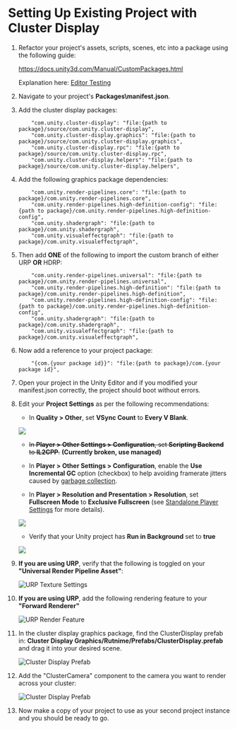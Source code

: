 # Setting Up Existing Project with Cluster Display

1. Refactor your project's assets, scripts, scenes, etc into a package using the following guide:

    https://docs.unity3d.com/Manual/CustomPackages.html

    Explanation here: [Editor Testing](./editor-testing.md)

2. Navigate to your project's **Packages\manifest.json**.
2. Add the cluster display packages:
    ```
        "com.unity.cluster-display": "file:{path to package}/source/com.unity.cluster-display",
        "com.unity.cluster-display.graphics": "file:{path to package}/source/com.unity.cluster-display.graphics",
        "com.unity.cluster-display.rpc": "file:{path to package}/source/com.unity.cluster-display.rpc",
        "com.unity.cluster-display.helpers": "file:{path to package}/source/com.unity.cluster-display.helpers",
    ```
4. Add the following graphics package dependencies:
    ```
        "com.unity.render-pipelines.core": "file:{path to package}/com.unity.render-pipelines.core",
        "com.unity.render-pipelines.high-definition-config": "file:{path to package}/com.unity.render-pipelines.high-definition-config",
        "com.unity.shadergraph": "file:{path to package}/com.unity.shadergraph",
        "com.unity.visualeffectgraph": "file:{path to package}/com.unity.visualeffectgraph",
    ```
5. Then add **ONE** of the following to import the custom branch of either URP **OR** HDRP:
    ```
        "com.unity.render-pipelines.universal": "file:{path to package}/com.unity.render-pipelines.universal",
        "com.unity.render-pipelines.high-definition": "file:{path to package}/com.unity.render-pipelines.high-definition",
        "com.unity.render-pipelines.high-definition-config": "file:{path to package}/com.unity.render-pipelines.high-definition-config",
        "com.unity.shadergraph": "file:{path to package}/com.unity.shadergraph",
        "com.unity.visualeffectgraph": "file:{path to package}/com.unity.visualeffectgraph",
    ```
6. Now add a reference to your project package:
    ```
        "{com.{your package id}}": "file:{path to package}/com.{your package id}",
    ```
7.  Open your project in the Unity Editor and if you modified your manifest.json correctly, the project should boot without errors.

8.  Edit your **Project Settings** as per the following recommendations:

    -  In **Quality > Other**, set **VSync Count** to **Every V Blank**.

    ![](images/vsync.png)

    -  ~~In **Player > Other Settings > Configuration**, set **Scripting Backend** to **IL2CPP**.~~ **(Currently broken, use managed)**

    -  In **Player > Other Settings > Configuration**, enable the **Use Incremental GC** option (checkbox) to help avoiding framerate jitters caused by [garbage collection](https://blogs.unity3d.com/2018/11/26/feature-preview-incremental-garbage-collection/).

    -  In **Player > Resolution and Presentation > Resolution**, set **Fullscreen Mode** to **Exclusive Fullscreen** (see [Standalone Player Settings](https://docs.unity3d.com/Manual/class-PlayerSettingsStandalone.html) for more details).

    ![](images/fullscreen-exclusive.png)

    - Verify that your Unity project has **Run in Background** set to **true**

    ![](images/run-in-background.png)


9. **If you are using URP**, verify that the following is toggled on your **"Universal Render Pipeline Asset"**:

    ![URP Texture Settings](images/urp-texture-setting.png)

10. **If you are using URP**, add the following rendering feature to your **"Forward Renderer"**

    ![URP Render Feature](images/urp-render-feature.png)

11. In the cluster display graphics package, find the ClusterDisplay prefab in: **Cluster Display Graphics/Rutnime/Prefabs/ClusterDisplay.prefab** and drag it into your desired scene.

    ![Cluster Display Prefab](images/cluster-display-prefab.png)

12. Add the "ClusterCamera" component to the camera you want to render across your cluster:

    ![Cluster Display Prefab](images/cluster-camera.png)

13. Now make a copy of your project to use as your second project instance and you should be ready to go.